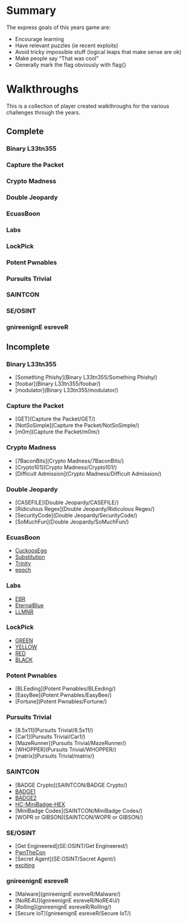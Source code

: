 Summary
=======
The express goals of this years game are:
- Encourage learning
- Have relevant puzzles (ie recent exploits)
- Avoid tricky impossible stuff (logical leaps that make sense are ok)
- Make people say “That was cool”
- Generally mark the flag obviously with flag{}

Walkthroughs
==========
This is a collection of player created walkthroughs for the various challenges through the years.

Complete
-----------
### Binary L33tn355
### Capture the Packet
### Crypto Madness
### Double Jeopardy
### EcuasBoon
### Labs
### LockPick
### Potent Pwnables
### Pursuits Trivial
### SAINTCON
### SE/OSINT
### gnireenignE esreveR


Incomplete
-------------
### Binary L33tn355
- [Something Phishy](Binary L33tn355/Something Phishy/)
- [foobar](Binary L33tn355/foobar/)
- [modulator](Binary L33tn355/modulator/)

### Capture the Packet
- [GET](Capture the Packet/GET/)
- [NotSoSimple](Capture the Packet/NotSoSimple/)
- [m0m](Capture the Packet/m0m/)

### Crypto Madness
- [7BaconBits](Crypto Madness/7BaconBits/)
- [Crypto101](Crypto Madness/Crypto101/)
- [Difficult Admission](Crypto Madness/Difficult Admission/)

### Double Jeopardy
- [CASEFILE](Double Jeopardy/CASEFILE/)
- [Ridiculous Regex](Double Jeopardy/Ridiculous Regex/)
- [SecurityCode](Double Jeopardy/SecurityCode/)
- [SoMuchFun](Double Jeopardy/SoMuchFun/)

### EcuasBoon
- [CuckoosEgg](EcuasBoon/CuckoosEgg/)
- [Substitution](EcuasBoon/Substitution/)
- [Trinity](EcuasBoon/Trinity/)
- [epoch](EcuasBoon/epoch/)

### Labs
- [EBR](Labs/EBR/)
- [EternalBlue](Labs/EternalBlue/)
- [LLMNR](Labs/LLMNR/)

### LockPick
- [GREEN](LockPick/GREEN/)
- [YELLOW](LockPick/YELLOW/)
- [RED](LockPick/RED/)
- [BLACK](LockPick/BLACK/)

### Potent Pwnables
- [BLEeding](Potent Pwnables/BLEeding/)
- [EasyBee](Potent Pwnables/EasyBee/)
- [Fortune](Potent Pwnables/Fortune/)

### Pursuits Trivial
- [8.5x11](Pursuits Trivial/8.5x11/)
- [Car1](Pursuits Trivial/Car1/)
- [MazeRunner](Pursuits Trivial/MazeRunner/)
- [WHOPPER](Pursuits Trivial/WHOPPER/)
- [matrix](Pursuits Trivial/matrix/)

### SAINTCON
- [BADGE Crypto](SAINTCON/BADGE Crypto/)
- [BADGE1](SAINTCON/BADGE1/)
- [BADGE2](SAINTCON/BADGE2/)
- [HC-MiniBadge-HEX](SAINTCON/HC-MiniBadge-HEX/)
- [MiniBadge Codes](SAINTCON/MiniBadge Codes/)
- [WOPR or GIBSON](SAINTCON/WOPR or GIBSON/)

### SE/OSINT
- [Get Engineered](SE:OSINT/Get Engineered/)
- [PwnTheCon](SE:OSINT/PwnTheCon/)
- [Secret Agent](SE:OSINT/Secret Agent/)
- [exciting](SE:OSINT/exciting/)

### gnireenignE esreveR
- [Malware](gnireenignE esreveR/Malware/)
- [NoRE4U](gnireenignE esreveR/NoRE4U/)
- [Rolling](gnireenignE esreveR/Rolling/)
- [Secure IoT](gnireenignE esreveR/Secure IoT/)
